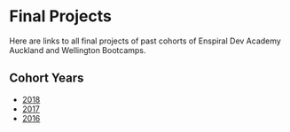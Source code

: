 # Final Projects

Here are links to all final projects of past cohorts of Enspiral Dev Academy Auckland and Wellington Bootcamps. 


## Cohort Years

- [2018](https://github.com/enspiral-dev-academy/final-projects/blob/master/2018-cohorts.md)
- [2017](https://github.com/enspiral-dev-academy/final-projects/blob/master/2017-cohorts.md)
- [2016](https://github.com/enspiral-dev-academy/final-projects/blob/master/2016-cohorts.md)
